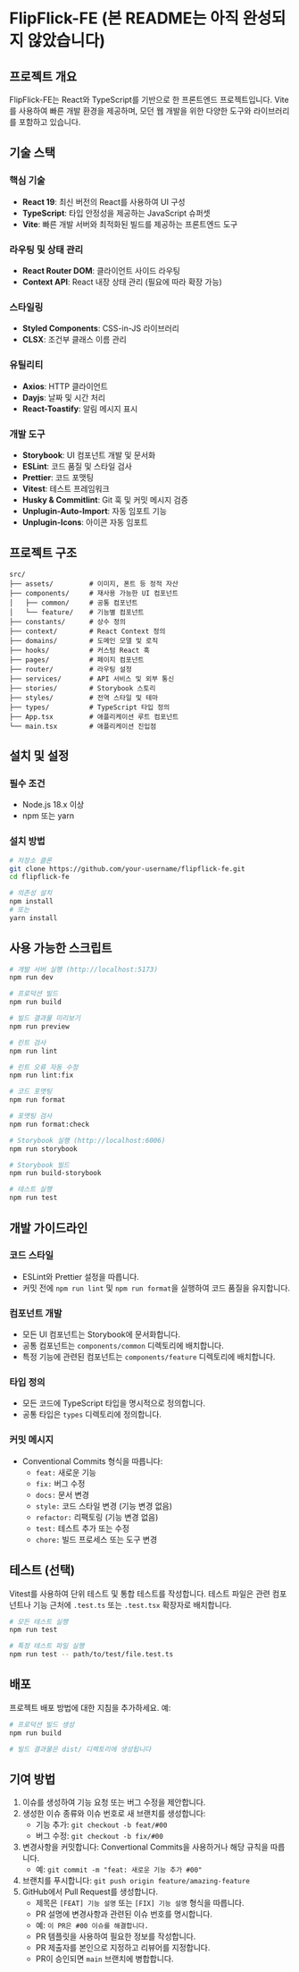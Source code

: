 # FlipFlick-FE (본 README는 아직 완성되지 않았습니다)

## 프로젝트 개요
FlipFlick-FE는 React와 TypeScript를 기반으로 한 프론트엔드 프로젝트입니다. Vite를 사용하여 빠른 개발 환경을 제공하며, 모던 웹 개발을 위한 다양한 도구와 라이브러리를 포함하고 있습니다.

## 기술 스택

### 핵심 기술
- **React 19**: 최신 버전의 React를 사용하여 UI 구성
- **TypeScript**: 타입 안정성을 제공하는 JavaScript 슈퍼셋
- **Vite**: 빠른 개발 서버와 최적화된 빌드를 제공하는 프론트엔드 도구

### 라우팅 및 상태 관리
- **React Router DOM**: 클라이언트 사이드 라우팅
- **Context API**: React 내장 상태 관리 (필요에 따라 확장 가능)

### 스타일링
- **Styled Components**: CSS-in-JS 라이브러리
- **CLSX**: 조건부 클래스 이름 관리

### 유틸리티
- **Axios**: HTTP 클라이언트
- **Dayjs**: 날짜 및 시간 처리
- **React-Toastify**: 알림 메시지 표시

### 개발 도구
- **Storybook**: UI 컴포넌트 개발 및 문서화
- **ESLint**: 코드 품질 및 스타일 검사
- **Prettier**: 코드 포맷팅
- **Vitest**: 테스트 프레임워크
- **Husky & Commitlint**: Git 훅 및 커밋 메시지 검증
- **Unplugin-Auto-Import**: 자동 임포트 기능
- **Unplugin-Icons**: 아이콘 자동 임포트

## 프로젝트 구조

```
src/
├── assets/         # 이미지, 폰트 등 정적 자산
├── components/     # 재사용 가능한 UI 컴포넌트
│   ├── common/     # 공통 컴포넌트
│   └── feature/    # 기능별 컴포넌트
├── constants/      # 상수 정의
├── context/        # React Context 정의
├── domains/        # 도메인 모델 및 로직
├── hooks/          # 커스텀 React 훅
├── pages/          # 페이지 컴포넌트
├── router/         # 라우팅 설정
├── services/       # API 서비스 및 외부 통신
├── stories/        # Storybook 스토리
├── styles/         # 전역 스타일 및 테마
├── types/          # TypeScript 타입 정의
├── App.tsx         # 애플리케이션 루트 컴포넌트
└── main.tsx        # 애플리케이션 진입점
```

## 설치 및 설정

### 필수 조건
- Node.js 18.x 이상
- npm 또는 yarn

### 설치 방법
```bash
# 저장소 클론
git clone https://github.com/your-username/flipflick-fe.git
cd flipflick-fe

# 의존성 설치
npm install
# 또는
yarn install
```

## 사용 가능한 스크립트

```bash
# 개발 서버 실행 (http://localhost:5173)
npm run dev

# 프로덕션 빌드
npm run build

# 빌드 결과물 미리보기
npm run preview

# 린트 검사
npm run lint

# 린트 오류 자동 수정
npm run lint:fix

# 코드 포맷팅
npm run format

# 포맷팅 검사
npm run format:check

# Storybook 실행 (http://localhost:6006)
npm run storybook

# Storybook 빌드
npm run build-storybook

# 테스트 실행
npm run test
```

## 개발 가이드라인

### 코드 스타일
- ESLint와 Prettier 설정을 따릅니다.
- 커밋 전에 `npm run lint` 및 `npm run format`을 실행하여 코드 품질을 유지합니다.

### 컴포넌트 개발
- 모든 UI 컴포넌트는 Storybook에 문서화합니다.
- 공통 컴포넌트는 `components/common` 디렉토리에 배치합니다.
- 특정 기능에 관련된 컴포넌트는 `components/feature` 디렉토리에 배치합니다.

### 타입 정의
- 모든 코드에 TypeScript 타입을 명시적으로 정의합니다.
- 공통 타입은 `types` 디렉토리에 정의합니다.

### 커밋 메시지
- Conventional Commits 형식을 따릅니다:
  - `feat:` 새로운 기능
  - `fix:` 버그 수정
  - `docs:` 문서 변경
  - `style:` 코드 스타일 변경 (기능 변경 없음)
  - `refactor:` 리팩토링 (기능 변경 없음)
  - `test:` 테스트 추가 또는 수정
  - `chore:` 빌드 프로세스 또는 도구 변경

## 테스트 (선택)

Vitest를 사용하여 단위 테스트 및 통합 테스트를 작성합니다. 테스트 파일은 관련 컴포넌트나 기능 근처에 `.test.ts` 또는 `.test.tsx` 확장자로 배치합니다.

```bash
# 모든 테스트 실행
npm run test

# 특정 테스트 파일 실행
npm run test -- path/to/test/file.test.ts
```

## 배포

프로젝트 배포 방법에 대한 지침을 추가하세요. 예:

```bash
# 프로덕션 빌드 생성
npm run build

# 빌드 결과물은 dist/ 디렉토리에 생성됩니다
```

## 기여 방법

1. 이슈를 생성하여 기능 요청 또는 버그 수정을 제안합니다.
2. 생성한 이슈 종류와 이슈 번호로 새 브랜치를 생성합니다:
   - 기능 추가: `git checkout -b feat/#00`
   - 버그 수정: `git checkout -b fix/#00`
3. 변경사항을 커밋합니다: Convertional Commits을 사용하거나 해당 규칙을 따릅니다. 
   - 예: `git commit -m "feat: 새로운 기능 추가 #00"`
4. 브랜치를 푸시합니다: `git push origin feature/amazing-feature`
5. GitHub에서 Pull Request를 생성합니다. 
   - 제목은 `[FEAT] 기능 설명` 또는 `[FIX] 기능 설명` 형식을 따릅니다.
   - PR 설명에 변경사항과 관련된 이슈 번호를 명시합니다.
   - 예: `이 PR은 #00 이슈를 해결합니다.`
   - PR 템플릿을 사용하여 필요한 정보를 작성합니다.
   - PR 제출자를 본인으로 지정하고 리뷰어를 지정합니다.
   - PR이 승인되면 `main` 브랜치에 병합합니다.
